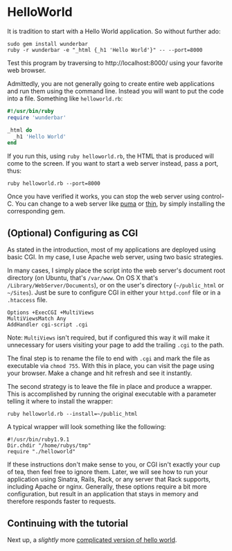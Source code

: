 HelloWorld
===

It is tradition to start with a Hello World application.  So without further
ado:

```
sudo gem install wunderbar
ruby -r wunderbar -e "_html {_h1 'Hello World'}" -- --port=8000
```

Test this program by traversing to http://localhost:8000/ using your favorite
web browser.  

Admittedly, you are not generally going to create entire web applications and
run them using the command line.  Instead you will want to put the code into a
file.  Something like `helloworld.rb`:

```ruby
#!/usr/bin/ruby
require 'wunderbar'

_html do
  _h1 'Hello World'
end
```

If you run this, using `ruby helloworld.rb`, the HTML that is produced will come
to the screen.  If you want to start a web server instead, pass a port, thus:

    ruby helloworld.rb --port=8000

Once you have verified it works, you can stop the web server using control-C.
You can change to a web server like [puma](http://puma.io/) or
[thin](http://code.macournoyer.com/thin/), by simply installing the
corresponding gem.

(Optional) Configuring as CGI
---

As stated in the introduction, most of my applications are deployed using
basic CGI.  In my case, I use Apache web server, using two basic strategies.

In many cases, I simply place the script into the web server's document root
directory (on Ubuntu, that's `/var/www`.  On OS X that's
`/Library/WebServer/Documents`), or on the user's directory (`~/public_html`
or `~/Sites`).  Just be sure to configure CGI in
either your `httpd.conf` file or in a `.htaccess` file.

    Options +ExecCGI +MultiViews
    MultiViewsMatch Any
    AddHandler cgi-script .cgi

Note: `MultiViews` isn't required, but if configured this way it will make it
unnecessary for users visiting your page to add the trailing `.cgi` to the
path.

The final step is to rename the file to end with `.cgi` and mark the file as
executable via `chmod 755`.  With this in place, you can visit the page using
your browser.  Make a change and hit refresh and see it instantly.

The second strategy is to leave the file in place and produce a wrapper.  This
is accomplished by running the original executable with a parameter telling it
where to install the wrapper:

    ruby helloworld.rb --install=~/public_html

A typical wrapper will look something like the following:

```
#!/usr/bin/ruby1.9.1
Dir.chdir "/home/rubys/tmp"
require "./helloworld"
```

If these instructions don't make sense to you, or CGI isn't exactly your cup
of tea, then feel free to ignore them.  Later, we will see how to run your
application using Sinatra, Rails, Rack, or any server that Rack supports,
including Apache or nginx.  Generally, these options require a bit more
configuration, but result in an application that stays in memory and therefore
responds faster to requests.

Continuing with the tutorial
---

Next up, a _slightly_ more [complicated version of hello world](HelloWorld2.md).
